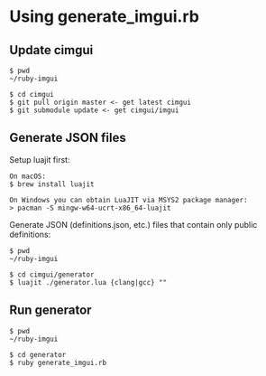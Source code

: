 # Using generate_imgui.rb  #

## Update cimgui ##

    $ pwd
    ~/ruby-imgui

    $ cd cimgui
    $ git pull origin master <- get latest cimgui
    $ git submodule update <- get cimgui/imgui

## Generate JSON files ##

Setup luajit first:

    On macOS:
    $ brew install luajit

    On Windows you can obtain LuaJIT via MSYS2 package manager:
    > pacman -S mingw-w64-ucrt-x86_64-luajit

Generate JSON (definitions.json, etc.) files that contain only public definitions:

    $ pwd
    ~/ruby-imgui

    $ cd cimgui/generator
    $ luajit ./generator.lua {clang|gcc} ""

## Run generator ##

    $ pwd
    ~/ruby-imgui

    $ cd generator
    $ ruby generate_imgui.rb
